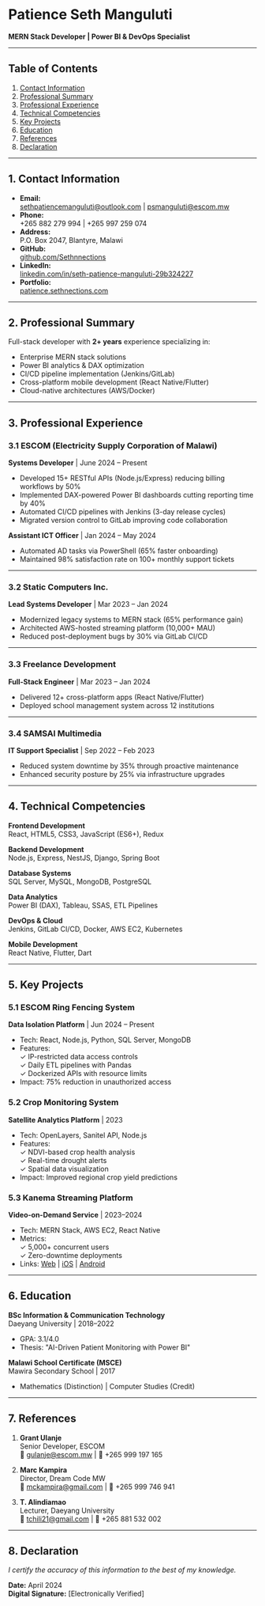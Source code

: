 # Patience Seth Manguluti  
**MERN Stack Developer | Power BI & DevOps Specialist**  

---

## Table of Contents  
1. [Contact Information](#1-contact-information)  
2. [Professional Summary](#2-professional-summary)  
3. [Professional Experience](#3-professional-experience)  
4. [Technical Competencies](#4-technical-competencies)  
5. [Key Projects](#5-key-projects)  
6. [Education](#6-education)  
7. [References](#7-references)  
8. [Declaration](#8-declaration)  

---

## 1. Contact Information  
- **Email:**  
  sethpatiencemanguluti@outlook.com | psmanguluti@escom.mw  
- **Phone:**  
  +265 882 279 994 | +265 997 259 074  
- **Address:**  
  P.O. Box 2047, Blantyre, Malawi  
- **GitHub:**  
  [github.com/Sethnnections](https://github.com/Sethnnections)  
- **LinkedIn:**  
  [linkedin.com/in/seth-patience-manguluti-29b324227](https://www.linkedin.com/in/seth-patience-manguluti-29b324227)  
- **Portfolio:**  
  [patience.sethnections.com](https://patience.sethnections.com)  

---

## 2. Professional Summary  
Full-stack developer with **2+ years** experience specializing in:  
- Enterprise MERN stack solutions  
- Power BI analytics & DAX optimization  
- CI/CD pipeline implementation (Jenkins/GitLab)  
- Cross-platform mobile development (React Native/Flutter)  
- Cloud-native architectures (AWS/Docker)  

---

## 3. Professional Experience  

### 3.1 ESCOM (Electricity Supply Corporation of Malawi)  
**Systems Developer** | June 2024 – Present  
- Developed 15+ RESTful APIs (Node.js/Express) reducing billing workflows by 50%  
- Implemented DAX-powered Power BI dashboards cutting reporting time by 40%  
- Automated CI/CD pipelines with Jenkins (3-day release cycles)  
- Migrated version control to GitLab improving code collaboration  

**Assistant ICT Officer** | Jan 2024 – May 2024  
- Automated AD tasks via PowerShell (65% faster onboarding)  
- Maintained 98% satisfaction rate on 100+ monthly support tickets  

---

### 3.2 Static Computers Inc.  
**Lead Systems Developer** | Mar 2023 – Jan 2024  
- Modernized legacy systems to MERN stack (65% performance gain)  
- Architected AWS-hosted streaming platform (10,000+ MAU)  
- Reduced post-deployment bugs by 30% via GitLab CI/CD  

---

### 3.3 Freelance Development  
**Full-Stack Engineer** | Mar 2023 – Jan 2024  
- Delivered 12+ cross-platform apps (React Native/Flutter)  
- Deployed school management system across 12 institutions  

---

### 3.4 SAMSAI Multimedia  
**IT Support Specialist** | Sep 2022 – Feb 2023  
- Reduced system downtime by 35% through proactive maintenance  
- Enhanced security posture by 25% via infrastructure upgrades  

---

## 4. Technical Competencies  

**Frontend Development**  
React, HTML5, CSS3, JavaScript (ES6+), Redux  

**Backend Development**  
Node.js, Express, NestJS, Django, Spring Boot  

**Database Systems**  
SQL Server, MySQL, MongoDB, PostgreSQL  

**Data Analytics**  
Power BI (DAX), Tableau, SSAS, ETL Pipelines  

**DevOps & Cloud**  
Jenkins, GitLab CI/CD, Docker, AWS EC2, Kubernetes  

**Mobile Development**  
React Native, Flutter, Dart  

---

## 5. Key Projects  

### 5.1 ESCOM Ring Fencing System  
**Data Isolation Platform** | Jun 2024 – Present  
- Tech: React, Node.js, Python, SQL Server, MongoDB  
- Features:  
  ✓ IP-restricted data access controls  
  ✓ Daily ETL pipelines with Pandas  
  ✓ Dockerized APIs with resource limits  
- Impact: 75% reduction in unauthorized access  

### 5.2 Crop Monitoring System  
**Satellite Analytics Platform** | 2023  
- Tech: OpenLayers, Sanitel API, Node.js  
- Features:  
  ✓ NDVI-based crop health analysis  
  ✓ Real-time drought alerts  
  ✓ Spatial data visualization  
- Impact: Improved regional crop yield predictions  

### 5.3 Kanema Streaming Platform  
**Video-on-Demand Service** | 2023–2024  
- Tech: MERN Stack, AWS EC2, React Native  
- Metrics:  
  ✓ 5,000+ concurrent users  
  ✓ Zero-downtime deployments  
- Links: [Web](https://kanemaonline.com) | [iOS](https://apps.apple.com/app/kanema-online/id6449297998) | [Android](https://play.google.com/store/apps/details?id=com.kanemaonline.app)  

---

## 6. Education  

**BSc Information & Communication Technology**  
Daeyang University | 2018–2022  
- GPA: 3.1/4.0  
- Thesis: "AI-Driven Patient Monitoring with Power BI"  

**Malawi School Certificate (MSCE)**  
Mawira Secondary School | 2017  
- Mathematics (Distinction) | Computer Studies (Credit)  

---

## 7. References  

1. **Grant Ulanje**  
   Senior Developer, ESCOM  
   📧 gulanje@escom.mw | 📱 +265 999 197 165  

2. **Marc Kampira**  
   Director, Dream Code MW  
   📧 mckampira@gmail.com | 📱 +265 999 746 941  

3. **T. Alindiamao**  
   Lecturer, Daeyang University  
   📧 tchili21@gmail.com | 📱 +265 881 532 002  

---

## 8. Declaration  
*I certify the accuracy of this information to the best of my knowledge.*  

**Date:** April 2024  
**Digital Signature:** [Electronically Verified]  